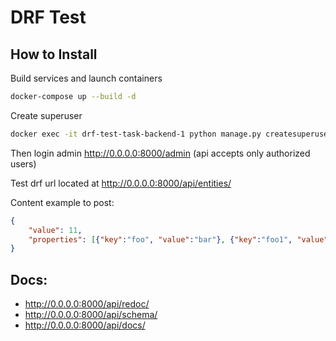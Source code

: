 # DRF Test

## How to Install
Build services and launch containers 
```bash
docker-compose up --build -d
```
Create superuser
```bash
docker exec -it drf-test-task-backend-1 python manage.py createsuperuser
```
Then login admin http://0.0.0.0:8000/admin (api accepts only authorized users)

Test drf url located at http://0.0.0.0:8000/api/entities/

Content example to post:
```json
{
    "value": 11,
    "properties": [{"key":"foo", "value":"bar"}, {"key":"foo1", "value":"bar2"}]
}
```
## Docs: 
- http://0.0.0.0:8000/api/redoc/
- http://0.0.0.0:8000/api/schema/
- http://0.0.0.0:8000/api/docs/
    